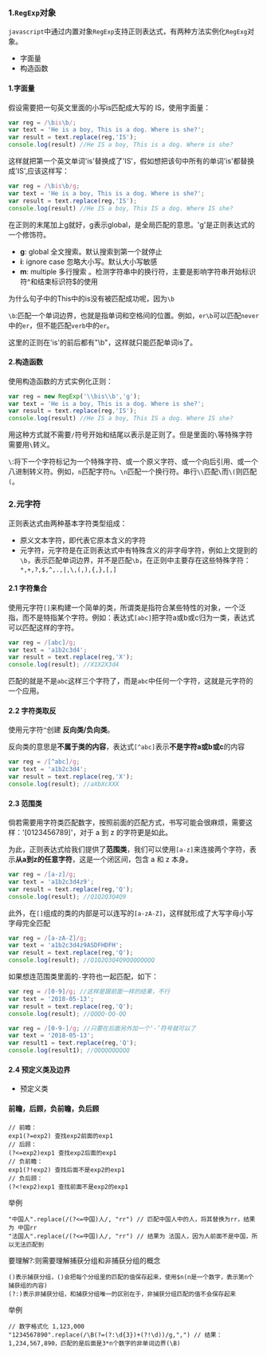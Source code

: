 ### 1.`RegExp`对象

`javascript`中通过内置对象`RegExp`支持正则表达式，有两种方法实例化`RegExg`对象。

* 字面量
* 构造函数

#### 1.字面量

假设需要把一句英文里面的小写is匹配成大写的 IS，使用字面量：

```javascript
var reg = /\bis\b/;
var text = 'He is a boy, This is a dog. Where is she?';
var result = text.replace(reg,'IS');
console.log(result) //He IS a boy, This is a dog. Where is she?
```

这样就把第一个英文单词'is'替换成了'IS'，假如想把该句中所有的单词'is'都替换成'IS',应该这样写：

```javascript
var reg = /\bis\b/g;
var text = 'He is a boy, This is a dog. Where is she?';
var result = text.replace(reg,'IS');
console.log(result) //He IS a boy, This IS a dog. Where IS she?
```

在正则的末尾加上g就好，g表示global，是全局匹配的意思。'g'是正则表达式的一个修饰符。

- **g**: global 全文搜索。默认搜索到第一个就停止
- **i**: ignore case 忽略大小写。默认大小写敏感
- **m**: multiple 多行搜索 。检测字符串中的换行符，主要是影响字符串开始标识符^和结束标识符$的使用

为什么句子中的This中的is没有被匹配成功呢，因为`\b`

`\b`:匹配一个单词边界，也就是指单词和空格间的位置。例如，`er\b`可以匹配`never`中的`er`，但不能匹配`verb`中的`er`。

这里的正则在'is'的前后都有"\b"，这样就只能匹配单词is了。

#### 2.构造函数

使用构造函数的方式实例化正则：

```javascript
var reg = new RegExp('\\bis\\b','g');
var text = 'He is a boy, This is a dog. Where is she?';
var result = text.replace(reg,'IS');
console.log(result) //He IS a boy, This IS a dog. Where IS she?
```

用这种方式就不需要`/`符号开始和结尾以表示是正则了。但是里面的`\`等特殊字符需要用`\`转义。

`\`:将下一个字符标记为一个特殊字符、或一个原义字符、或一个向后引用、或一个八进制转义符。例如，`n`匹配字符`n`。`\n`匹配一个换行符。串行`\\`匹配`\`而`\(`则匹配`(`。



### 2.元字符

正则表达式由两种基本字符类型组成：

* 原义文本字符，即代表它原本含义的字符
* 元字符，元字符是在正则表达式中有特殊含义的非字母字符，例如上文提到的`\b`，表示匹配单词边界，并不是匹配`\b`，在正则中主要存在这些特殊字符：`*,+,?,$,^,.,|,\,(,),{,},[,]`

#### 2.1 字符集合

使用元字符`[]`来构建一个简单的类，所谓类是指符合某些特性的对象，一个泛指，而不是特指某个字符。例如：表达式`[abc]`把字符a或b或c归为一类，表达式可以匹配这样的字符。

```javascript
var reg = /[abc]/g;
var text = 'a1b2c3d4';
var result = text.replace(reg,'X');
console.log(result); //X1X2X3d4
```

匹配的就是不是`abc`这样三个字符了，而是`abc`中任何一个字符，这就是元字符的一个应用。

#### 2.2 字符类取反

使用元字符`^`创建 **反向类/负向类**。

反向类的意思是**不属于类的内容**，表达式`[^abc]`表示**不是字符a或b或c**的内容

```javascript
var reg = /[^abc]/g;
var text = 'a1b2c3d4';
var result = text.replace(reg,'X');
console.log(result); //aXbXcXXX
```

#### 2.3 范围类

倘若需要用字符类匹配数字，按照前面的匹配方式，书写可能会很麻烦，需要这样：'[0123456789]'，对于 a 到 z 的字符更是如此。

为此，正则表达式给我们提供了**范围类**，我们可以使用`[a-z]`来连接两个字符，表示**从a到z的任意字符**，这是一个闭区间，包含 a 和 z 本身。

```javascript
var reg = /[a-z]/g;
var text = 'a1b2c3d4z9';
var result = text.replace(reg,'Q');
console.log(result); //Q1Q2Q3Q4Q9
```

此外，在`[]`组成的类的内部是可以连写的`[a-zA-Z]`，这样就形成了大写字母小写字母完全匹配

```javascript
var reg = /[a-zA-Z]/g;
var text = 'a1b2c3d4z9ASDFHDFH';
var result = text.replace(reg,'Q');
console.log(result); //Q1Q2Q3Q4Q9QQQQQQQQ
```

如果想连范围类里面的`-`字符也一起匹配，如下：

```javascript
var reg = /[0-9]/g; //这样是跟前面一样的结果，不行
var text = '2018-05-13';
var result = text.replace(reg,'Q');
console.log(result); //QQQQ-QQ-QQ

var reg = /[0-9-]/g; //只要在后面另外加一个‘-’符号就可以了
var text = '2018-05-13';
var result1 = text.replace(reg,'Q');
console.log(result1); //QQQQQQQQQQ
```

#### 2.4 预定义类及边界

* 预定义类

  



#### 前瞻，后顾，负前瞻，负后顾

``` 
// 前瞻：
exp1(?=exp2) 查找exp2前面的exp1
// 后顾：
(?<=exp2)exp1 查找exp2后面的exp1
// 负前瞻：
exp1(?!exp2) 查找后面不是exp2的exp1
// 负后顾：
(?<!exp2)exp1 查找前面不是exp2的exp1
```
举例
```
"中国人".replace(/(?<=中国)人/, "rr") // 匹配中国人中的人，将其替换为rr，结果为 中国rr
"法国人".replace(/(?<=中国)人/, "rr") // 结果为 法国人，因为人前面不是中国，所以无法匹配到
```
要理解?:则需要理解捕获分组和非捕获分组的概念
```
()表示捕获分组，()会把每个分组里的匹配的值保存起来，使用$n(n是一个数字，表示第n个捕获组的内容)
(?:)表示非捕获分组，和捕获分组唯一的区别在于，非捕获分组匹配的值不会保存起来
```
举例
```
// 数字格式化 1,123,000
"1234567890".replace(/\B(?=(?:\d{3})+(?!\d))/g,",") // 结果：1,234,567,890，匹配的是后面是3*n个数字的非单词边界(\B)
```
